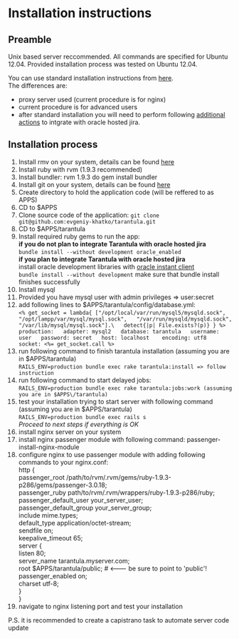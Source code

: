 # Installation instructions

## Preamble
Unix based server reccommended. 
All commands are specified for Ubuntu 12.04.
Provided installation process was tested on Ubuntu 12.04.

You can use standard installation instructions from [here](https://github.com/prove/tarantula).  
The differences are:
- proxy server used (current procedure is for nginx)
- current procedure is for advanced users
- after standard installation you will need to perform following [additional actions](https://getsatisfaction.com/prove/topics/jira_link) to intgrate with oracle hosted jira.   

## Installation process

1. Install rmv on your system, details can be found [here](https://rvm.io/rvm/install/)
2. Install ruby with rvm (1.9.3 recommended) 
3. Install bundler:     rvm 1.9.3 do gem install bundler
4. Install git on your system, details can be found [here](http://git-scm.com/book/en/Getting-Started-Installing-Git)
5. Create directory to hold the application code (will be reffered to as APPS)
6. CD to $APPS
7. Clone source code of the application: `git clone git@github.com:evgeniy-khatko/tarantula.git`  
8. CD to $APPS/tarantula
9. Install required ruby gems to run the app:  
**if you do not plan to integrate Tarantula with oracle hosted jira**  
  `bundle install --without development oracle_enabled`   
**if you plan to integrate Tarantula with oracle hosted jira**  
  install oracle development libraries with [oracle instant client](http://www.oracle.com/technetwork/topics/linuxx86-64soft-092277.html)   
  `bundle install --without development`   make sure that bundle install finishes successfully  
10. Install mysql
11. Provided you have mysql user with admin privileges => user:secret
12. add following lines to $APPS/tarantula/config/database.yml:  
                            `<% get_socket = lambda{ ["/opt/local/var/run/mysql5/mysqld.sock",   
                                                     "/opt/lampp/var/mysql/mysql.sock",  
                                                     "/var/run/mysqld/mysqld.sock",  
                                                     "/var/lib/mysql/mysql.sock"].\  
                                                    detect{|p| File.exists?(p)} } %>  
                            production:  
                                adapter: mysql2  
                                database: tarantula  
                                username: user  
                                password: secret  
                                host: localhost   
                                encoding: utf8  
                            socket: <%= get_socket.call %>`    
13. run following command to finish tarantula installation (assuming you are in $APPS/tarantula)       
       `RAILS_ENV=production bundle exec rake tarantula:install => follow instruction`         
14. run following command to start delayed jobs:         
        `RAILS_ENV=production bundle exec rake tarantula:jobs:work (assuming you are in $APPS\/tarantula)`         
15. test your installation trying to start server with following command (assuming you are in $APPS/tarantula)     
        `RAILS_ENV=production bundle exec rails s`            
*Proceed to next steps if everything is OK*
16. install nginx server on your system
17. install nginx passenger module with following command:     passenger-install-nginx-module
18. configure nginx to use passenger module with adding following commands to your nginx.conf:  
                              http {   
                                  passenger_root /path/to/rvm/.rvm/gems/ruby-1.9.3-p286/gems/passenger-3.0.18;  
                                  passenger_ruby path/to/rvm/.rvm/wrappers/ruby-1.9.3-p286/ruby;  
                                  passenger_default_user your_server_user;  
                                  passenger_default_group your_server_group;  
                                  include       mime.types;  
                                  default_type  application/octet-stream;  
                                  sendfile        on;  
                                  keepalive_timeout  65;  
                                server {  
                                  listen 80;  
                                  server_name tarantula.myserver.com;  
                                  root $APPS/tarantula/public;   # <--- be sure to point to 'public'!  
                                  passenger_enabled on;  
                                  charset utf-8;  
                                }  
                              }  
19. navigate to nginx listening port and test your installation

P.S.
it is recommended to create a capistrano task to automate server code update
